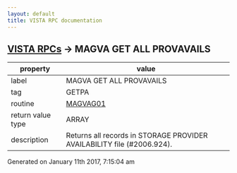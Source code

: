 ```yaml
---
layout: default
title: VISTA RPC documentation
---
```




## [VISTA RPCs](TableOfContent.md) &#8594; MAGVA GET ALL PROVAVAILS 

 property | value 
--- | --- 
 label | MAGVA GET ALL PROVAVAILS
 tag | GETPA
 routine | [MAGVAG01](http://code.osehra.org/dox/Routine_MAGVAG01_source.html)
 return value type | ARRAY
 description | Returns all records in STORAGE PROVIDER AVAILABILITY file (#2006.924).




 Generated on January 11th 2017, 7:15:04 am